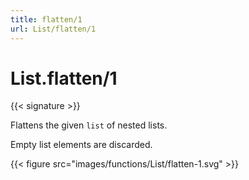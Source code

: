 ```yaml
---
title: flatten/1
url: List/flatten/1
---
```


# List.flatten/1

{{< signature >}}

Flattens the given `list` of nested lists.

Empty list elements are discarded.

{{< figure src="images/functions/List/flatten-1.svg" >}}
